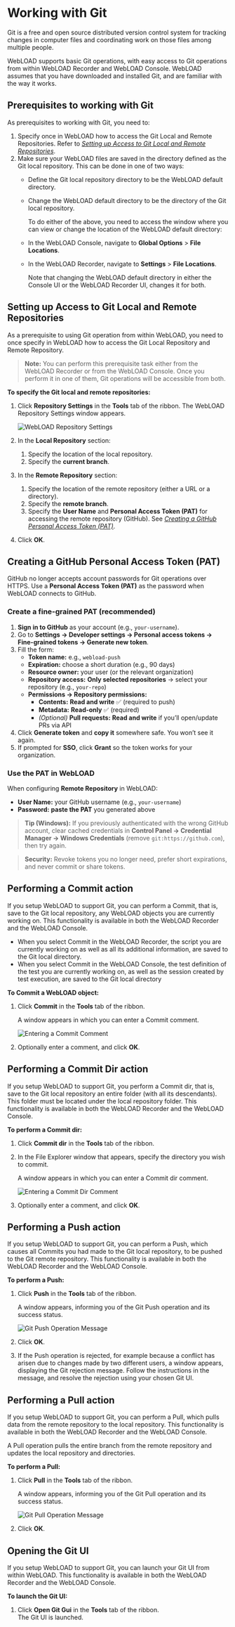# Working with Git

Git is a free and open source distributed version control system for tracking changes in computer files and coordinating work on those files among multiple people.

WebLOAD supports basic Git operations, with easy access to Git operations from within WebLOAD Recorder and WebLOAD Console. WebLOAD assumes that you have downloaded and installed Git, and are familiar with the way it works.

## Prerequisites to working with Git

As prerequisites to working with Git, you need to:

1. Specify once in WebLOAD how to access the Git Local and Remote Repositories. Refer to [*Setting up Access to Git Local and Remote Repositories*](#setting-up-access-to-git-local-and-remote-repositories).
2. Make sure your WebLOAD files are saved in the directory defined as the Git local repository. This can be done in one of two ways:
   - Define the Git local repository directory to be the WebLOAD default directory.
   - Change the WebLOAD default directory to be the directory of the Git local repository.

      To do either of the above, you need to access the window where you can view or change the location of the WebLOAD default directory:

   - In the WebLOAD Console, navigate to **Global Options** > **File Locations**.
   - In the WebLOAD Recorder, navigate to **Settings** > **File Locations**.

      Note that changing the WebLOAD default directory in either the Console UI or the WebLOAD Recorder UI, changes it for both.

## Setting up Access to Git Local and Remote Repositories

As a prerequisite to using Git operation from within WebLOAD, you need to once specify in WebLOAD how to access the Git Local Repository and Remote Repository.

> **Note:** You can perform this prerequisite task either from the WebLOAD Recorder or from the WebLOAD Console. Once you perform it in one of them, Git operations will be accessible from both.

**To specify the Git local and remote repositories:**

1. Click **Repository Settings** in the **Tools** tab of the ribbon. The WebLOAD Repository Settings window appears.

   ![WebLOAD Repository Settings](../images/console_users_guide_2023.png)

2. In the **Local Repository** section:
   1. Specify the location of the local repository.
   2. Specify the **current branch**.

3. In the **Remote Repository** section:
   1. Specify the location of the remote repository (either a URL or a directory).
   2. Specify the **remote branch**.
   3. Specify the **User Name** and **Personal Access Token (PAT)** for accessing the remote repository (GitHub). See [*Creating a GitHub Personal Access Token (PAT)*](#creating-a-github-personal-access-token-pat).

4. Click **OK**.

## Creating a GitHub Personal Access Token (PAT)

GitHub no longer accepts account passwords for Git operations over HTTPS. Use a **Personal Access Token (PAT)** as the password when WebLOAD connects to GitHub.

### Create a fine-grained PAT (recommended)

1. **Sign in to GitHub** as your account (e.g., `your-username`).
2. Go to **Settings → Developer settings → Personal access tokens → Fine-grained tokens → Generate new token**.
3. Fill the form:
   - **Token name:** e.g., `webload-push`
   - **Expiration:** choose a short duration (e.g., 90 days)
   - **Resource owner:** your user (or the relevant organization)
   - **Repository access:** **Only selected repositories** → select your repository (e.g., `your-repo`)
   - **Permissions → Repository permissions:**
     - **Contents:** **Read and write** ✅ (required to push)
     - **Metadata:** **Read-only** ✅ (required)
     - *(Optional)* **Pull requests:** **Read and write** if you’ll open/update PRs via API
4. Click **Generate token** and **copy it** somewhere safe. You won’t see it again.
5. If prompted for **SSO**, click **Grant** so the token works for your organization.

### Use the PAT in WebLOAD

When configuring **Remote Repository** in WebLOAD:
- **User Name:** your GitHub username (e.g., `your-username`)
- **Password:** **paste the PAT** you generated above

> **Tip (Windows):** If you previously authenticated with the wrong GitHub account, clear cached credentials in **Control Panel → Credential Manager → Windows Credentials** (remove `git:https://github.com`), then try again.

> **Security:** Revoke tokens you no longer need, prefer short expirations, and never commit or share tokens.

## Performing a Commit action

If you setup WebLOAD to support Git, you can perform a Commit, that is, save to the Git local repository, any WebLOAD objects you are currently working on. This functionality is available in both the WebLOAD Recorder and the WebLOAD Console.

- When you select Commit in the WebLOAD Recorder, the script you are currently working on as well as all its additional information, are saved to the Git local directory.
- When you select Commit in the WebLOAD Console, the test definition of the test you are currently working on, as well as the session created by test execution, are saved to the Git local directory

**To Commit a WebLOAD object:**

1. Click **Commit** in the **Tools** tab of the ribbon.

   A window appears in which you can enter a Commit comment.

   ![Entering a Commit Comment](../images/console_users_guide_2025.png)

2. Optionally enter a comment, and click **OK**.

## Performing a Commit Dir action

If you setup WebLOAD to support Git, you perform a Commit dir, that is, save to the Git local repository an entire folder (with all its descendants). This folder must be located under the local repository folder. This functionality is available in both the WebLOAD Recorder and the WebLOAD Console.

**To perform a Commit dir:**

1. Click **Commit dir** in the **Tools** tab of the ribbon.
2. In the File Explorer window that appears, specify the directory you wish to commit.

   A window appears in which you can enter a Commit dir comment.
   
   ![Entering a Commit Dir Comment](../images/console_users_guide_2026.png)

3. Optionally enter a comment, and click **OK**.

## **Performing a Push action**

If you setup WebLOAD to support Git, you can perform a Push, which causes all Commits you had made to the Git local repository, to be pushed to the Git remote repository. This functionality is available in both the WebLOAD Recorder and the WebLOAD Console.

**To perform a Push:**

1. Click **Push** in the **Tools** tab of the ribbon.

   A window appears, informing you of the Git Push operation and its success status.
   
   ![Git Push Operation Message](../images/console_users_guide_2027.png)

2. Click **OK**.
3. If the Push operation is rejected, for example because a conflict has arisen due to changes made by two different users, a window appears, displaying the Git rejection message. Follow the instructions in the message, and resolve the rejection using your chosen Git UI.

## Performing a Pull action

If you setup WebLOAD to support Git, you can perform a Pull, which pulls data from the remote repository to the local repository. This functionality is available in both the WebLOAD Recorder and the WebLOAD Console.

A Pull operation pulls the entire branch from the remote repository and updates the local repository and directories.

**To perform a Pull:**

1. Click **Pull** in the **Tools** tab of the ribbon.

   A window appears, informing you of the Git Pull operation and its success status.
   
   ![Git Pull Operation Message](../images/console_users_guide_2028.png)

2. Click **OK**.

## Opening the Git UI

If you setup WebLOAD to support Git, you can launch your Git UI from within WebLOAD. This functionality is available in both the WebLOAD Recorder and the WebLOAD Console.

**To launch the Git UI:**

1. Click **Open Git Gui** in the **Tools** tab of the ribbon.  
   The Git UI is launched.
